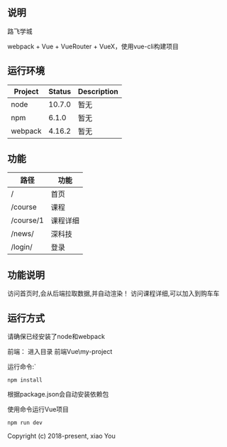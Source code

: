 ## 说明
路飞学城

webpack + Vue + VueRouter + VueX，使用vue-cli构建项目

## 运行环境

| Project | Status | Description |
|---------|--------|-------------|
| node                | 10.7.0 | 暂无 |
| npm                | 6.1.0 | 暂无 |
| webpack                | 4.16.2 | 暂无 |

## 功能

| 路径 | 功能 |
|---------|--------|
| /          | 首页 |
| /course          | 课程 |
| /course/1          | 课程详细 |
| /news/          | 深科技 |
| /login/          | 登录 |

## 功能说明
访问首页时,会从后端拉取数据,并自动渲染！
访问课程详细,可以加入到购车车

## 运行方式
请确保已经安装了node和webpack

前端：
进入目录 前端Vue\my-project

运行命令:`
```dos
npm install
```
根据package.json会自动安装依赖包

使用命令运行Vue项目
```dos
npm run dev
```

Copyright (c) 2018-present, xiao You